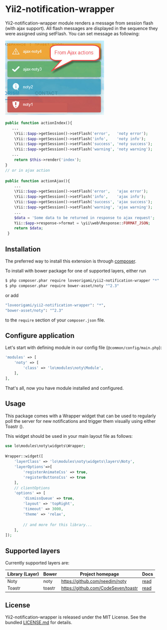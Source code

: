 # Yii2-notification-wrapper

Yii2-notification-wrapper module renders a message from session flash (with ajax support). All flash messages are displayed
in the sequence they were assigned using setFlash. You can set message as following:

!["Demo"](docs/img/noty-demo.jpg)

 ```php
public function actionIndex(){
    ...
     \Yii::$app->getSession()->setFlash('error',   'noty error');
     \Yii::$app->getSession()->setFlash('info',    'noty info');
     \Yii::$app->getSession()->setFlash('success', 'noty success');
     \Yii::$app->getSession()->setFlash('warning', 'noty warning');
    ...
     return $this->render('index');
 }
 // or in ajax action

 public function actionAjax(){
     ...
     \Yii::$app->getSession()->setFlash('error',   'ajax error');
     \Yii::$app->getSession()->setFlash('info',    'ajax info');
     \Yii::$app->getSession()->setFlash('success', 'ajax success');
     \Yii::$app->getSession()->setFlash('warning', 'ajax warning');
     ...
     $data = 'Some data to be returned in response to ajax request';
     Yii::$app->response->format = \yii\web\Response::FORMAT_JSON;
     return $data;
  }
 ```

Installation
--------
The preferred way to install this extension is through [composer](http://getcomposer.org/download/).

To install with bower package for one of supported layers, either run

```bash
$ php composer.phar require loveorigami/yii2-notification-wrapper "*"
$ php composer.phar require bower-asset/noty "^2.3"
```

or add

```bash
"loveorigami/yii2-notification-wrapper": "*",
"bower-asset/noty": "^2.3"
```

to the ```require``` section of your `composer.json` file.


Configure application
---------------------

Let's start with defining module in our config file (`@common/config/main.php`):

```php
'modules' => [
    'noty' => [
        'class' => 'lo\modules\noty\Module',
    ],
],
```
That's all, now you have module installed and configured.

Usage
-----

This package comes with a Wrapper widget that can be used to regularly poll the server for new notifications and trigger them visually using either Toastr ().

This widget should be used in your main layout file as follows:

```php
use lo\modules\noty\widgets\Wrapper;

Wrapper::widget([
    'layerClass' => 'lo\modules\noty\widgets\layers\Noty',
    'layerOptions'=>[
        'registerAnimateCss' => true,
        'registerButtonsCss' => true
    ],
    // clientOptions
    'options' => [
        'dismissQueue' => true,
        'layout' => 'topRight',
        'timeout' => 3000,
        'theme' => 'relax',

        // and more for this library...
    ],
]);

```

Supported layers
----------------

Currently supported layers are:

| Library (Layer) | Bower         | Project homepage                               | Docs                   |
| --------------- | ------------- | ---------------------------------------------- | ---------------------- |
| Noty            | noty          | https://github.com/needim/noty                 | [read](docs/Noty.md)   |
| Toastr          | toastr        | https://github.com/CodeSeven/toastr            | [read](docs/Toastr.md) |


License
-------

Yii2-notification-wrapper is released under the MIT License. See the bundled [LICENSE.md](LICENSE.md)
for details.
